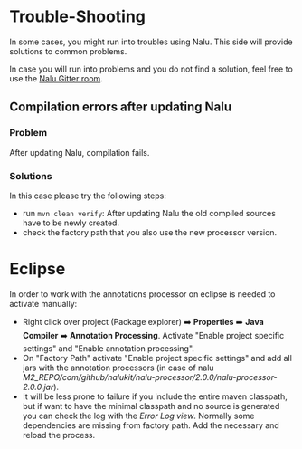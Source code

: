 # Trouble-Shooting
In some cases, you might run into troubles using Nalu. This side will provide solutions to common problems.

In case you will run into problems and you do not find a solution, feel free to use the [Nalu Gitter room](https://gitter.im/Nalukit42/Lobby).

## Compilation errors after updating Nalu
### Problem
After updating Nalu, compilation fails.
### Solutions
In this case please try the following steps:
* run `mvn clean verify`: After updating Nalu the old compiled sources have to be newly created.
* check the factory path that you also use the new processor version.

# Eclipse

In order to work with the annotations processor on eclipse is needed to activate manually:
- Right click over project (Package explorer) :arrow_right: **Properties** :arrow_right: **Java Compiler** :arrow_right: **Annotation Processing**. Activate "Enable project specific settings" and "Enable annotation processing".
- On "Factory Path" activate "Enable project specific settings" and add all jars with the annotation processors (in case of nalu *M2_REPO/com/github/nalukit/nalu-processor/2.0.0/nalu-processor-2.0.0.jar*).
- It will be less prone to failure if you include the entire maven classpath, but if want to have the minimal classpath and no source is generated you can check the log with the *Error Log view*. Normally some dependencies are missing from factory path. Add the necessary and reload the process.
